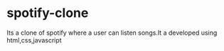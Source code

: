 # spotify-clone
Its a clone of spotify where a user can listen songs.It a developed using html,css,javascript
